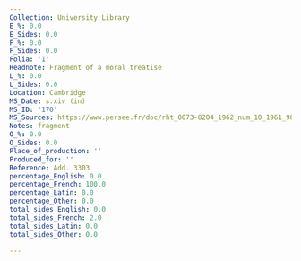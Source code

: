 ```yaml
---
Collection: University Library
E_%: 0.0
E_Sides: 0.0
F_%: 0.0
F_Sides: 0.0
Folia: '1'
Headnote: Fragment of a moral treatise
L_%: 0.0
L_Sides: 0.0
Location: Cambridge
MS_Date: s.xiv (in)
MS_ID: '170'
MS_Sources: https://www.persee.fr/doc/rht_0073-8204_1962_num_10_1961_988
Notes: fragment
O_%: 0.0
O_Sides: 0.0
Place_of_production: ''
Produced_for: ''
Reference: Add. 3303
percentage_English: 0.0
percentage_French: 100.0
percentage_Latin: 0.0
percentage_Other: 0.0
total_sides_English: 0.0
total_sides_French: 2.0
total_sides_Latin: 0.0
total_sides_Other: 0.0

---
```

